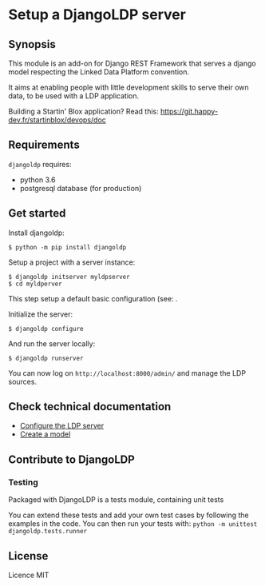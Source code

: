 # Setup a DjangoLDP server

## Synopsis

This module is an add-on for Django REST Framework that serves a django model respecting the Linked Data Platform convention.

It aims at enabling people with little development skills to serve their own data, to be used with a LDP application.

Building a Startin' Blox application? Read this: https://git.happy-dev.fr/startinblox/devops/doc

## Requirements

`djangoldp` requires:

* python 3.6
* postgresql database (for production)

## Get started

Install djangoldp:
```
$ python -m pip install djangoldp
```

Setup a project with a server instance:
```
$ djangoldp initserver myldpserver
$ cd myldperver
```

This step setup a default basic configuration (see: .

Initialize the server:
```
$ djangoldp configure
```

And run the server locally:
```
$ djangoldp runserver
```

You can now log on `http://localhost:8000/admin/` and manage the LDP sources.

## Check technical documentation

* [Configure the LDP server](./docs/setup_server.md)
* [Create a model](./docs/create_model.md)

## Contribute to DjangoLDP

### Testing

Packaged with DjangoLDP is a tests module, containing unit tests

You can extend these tests and add your own test cases by following the examples in the code. You can then run your tests with:
`python -m unittest djangoldp.tests.runner`

## License

Licence MIT
